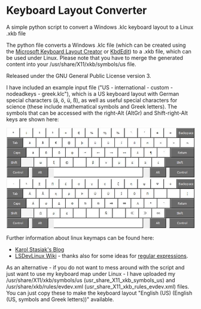 # Keyboard Layout Converter
A simple python script to convert a Windows .klc keyboard layout to a Linux .xkb file

The python file converts a Windows .klc file (which can be created using the [Microsoft Keyboard Layout Creator](http://msdn.microsoft.com/en-us/goglobal/bb964665.aspx) or [KbdEdit](http://www.kbdedit.com/)) to a .xkb file, which can be used under Linux. Please note that you have to merge the generated content into your /usr/share/X11/xkb/symbols/us file.

Released under the GNU General Public License version 3.

I have included an example input file ("US - international - custom - nodeadkeys - greek.klc"), which is a US keyboard layout with German special characters (ä, ö, ü, ß), as well as useful special characters for science (these include mathematical symbols and Greek letters). The symbols that can be accessed with the right-Alt (AltGr) and Shift-right-Alt keys are shown here:

![Keyboard Layout AltGr](LayoutAltGr.png?raw=true)
![Keyboard Layout AltGr Shift](LayoutShftAltGr.png?raw=true)

Further information about linux keymaps can be found here:
* [Karol Stasiak's Blog](https://karols.github.io/blog/2013/11/18/creating-custom-keyboard-layouts-for-linux/)
* [LSDevLinux Wiki](http://linux.lsdev.sil.org/wiki/index.php/Building_an_XKB_Keyboard) - thanks also for some ideas for [regular expressions](http://linux.lsdev.sil.org/wiki/index.php/Conversion_from_Microsoft_KLC).

As an alternative - if you do not want to mess around with the script and just want to use my keyboard map under Linux - I have uploaded my /usr/share/X11/xkb/symbols/us (usr_share_X11_xkb_symbols_us) and /usr/share/xkb/rules/evdev.xml (usr_share_X11_xkb_rules_evdev.xml) files. You can just copy these to make the keyboard layout "English (US) (English (US, symbols and Greek letters))" available.



